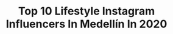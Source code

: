 ---
title: Top 10 Lifestyle Instagram Influencers In Medellín In 2020
description: >-
  Find top lifestyle Instagram influencers in Medellín in 2020. Most popular hashtags: #colombia #medellin #lifestyle #bogota.
platform: Instagram
hits: 59
text_top: Analyze the most popular Instagram influencers on inBeat.
text_bottom: inBeat has 59 Instagram influencers like this in Medellín, Colombia for you to connect with.
profiles:
  - username: "teolb.oficial"
    fullname: >-
      TEO LB
    bio: >-
      Cantautor y Propietario @micheheladas.lb @barberialb @latienda.lb Si Quieres mi #music en YouTube entra a este link ⬇️⬇️⬇️⬇️
    location: "Colombia"
    followers: 141111
    engagement: 316
    commentsToLikes: 0.377067
    id: ck8sxu17wintd0j78znqh8wi1
    verified: false
    hashtags: "#life, #urban, #style, #challenges"
  - username: "lucius.ph"
    fullname: >-
      ・ＬＵＣＩＵＳ • ＰＨ・
    bio: >-
      📸 Photographer portrait 📟 Audiovisual producer CALI・COL 📥Para sesiones info aquí 📥
    location: "Colombia"
    followers: 3817
    engagement: 588
    commentsToLikes: 0.036092
    id: ck5zknppsjtci0i149c4cckq6
    verified: false
    hashtags: "#cali, #shotzports, #specialfilm, #burnmagazine"
  - username: "sstyledco"
    fullname: >-
      Santiago Ospina
    bio: >-
      Colombiano 🇨🇴
    location: "Colombia"
    followers: 10106
    engagement: 328
    commentsToLikes: 0.082994
    id: ck0w2mmesp4zh0i19bxee8skm
    verified: false
    hashtags: "#men, #ootd, #colombia, #danceclass"
  - username: "technomedellin"
    fullname: >-
      TechnoMedellín
    bio: >-
      We 🖤 Techno #TechnoMedellin Medellín, Colombia 🇨🇴📍 Dale play a TechnoMedellin Podcast 002 ▶️👇🏻
    location: "Colombia"
    followers: 60075
    engagement: 244
    commentsToLikes: 0.025959
    id: ckaor9cn1m9x40i786hridnkf
    verified: false
    hashtags: "#minimal, #happyweek, #lifestyle, #covid"
  - username: "adrianatorresv"
    fullname: >-
      ADRIANA TORRES 🤍✨
    bio: >-
      🤍 Viniste a vivir con todo el Corazón🤍 ⭐️Confía más en tus sueños💫🙌🏻 💌 adrianatorresvargas@gmail.com Info Publicidad
    location: "Colombia"
    followers: 106790
    engagement: 364
    commentsToLikes: 0.021101
    id: ck5hitifefau80i11u9dflva6
    verified: false
    hashtags: "#cartagena, #goodnight, #goodmorning, #weekend"
  - username: "andresagudelo"
    fullname: >-
      Andres Agudelo
    bio: >-
      📍MED | COL Inline Speed Skater🏁 World Champion 🥇 ➡️AAA⬅️
    location: "Colombia"
    followers: 5462
    engagement: 778
    commentsToLikes: 0.006711
    id: ck6u3pc0pz3kq0j71njrcq23m
    verified: false
    hashtags: "#tourthefrance, #cyclinglifestyle, #stravaphoto, #bikeporn"
  - username: "jorge_guerrero_ifbbpro_oficial"
    fullname: >-
      Jorge Guerrero IFBBPRO Oficial
    bio: >-
      Campeon Mr. Mexico 2014 en 100kgs 6 títulos ABSOLUTOS NACIONALES IFBB PRO CLÁSIC @mrolympiasa Online coach send message
    location: "Colombia"
    followers: 33381
    engagement: 74
    commentsToLikes: 0.022297
    id: ck6udp4aumd8o0j71lap00zdm
    verified: false
    hashtags: "#mdnsports, #jlguerreroteam, #fitnessgym, #vanguardiadeportiva"
  - username: "angelicaalmanzara"
    fullname: >-
      Angélica Almánzar A
    bio: >-
      Medellín - Colombia Music & Lifestyle 🧡❤️
    location: "Colombia"
    followers: 47581
    engagement: 412
    commentsToLikes: 0.030357
    id: ckap4srbu8pcd0i78wb4ipbmq
    verified: false
    hashtags: "#locurachallenge, #quedateentuputacasa, #hazteuncambiodelook, #sinmiedo"
  - username: "angela_bonilla_"
    fullname: >-
      Angela Bonilla 💫
    bio: >-
      Bogotá, Colombia 🕹 @artderue_tattoo CEO : @estiloinefable 🔸 Good vibes✨
    location: "Colombia"
    followers: 17708
    engagement: 1016
    commentsToLikes: 0.025800
    id: ck5pvbheuh2lh0i11cxmrdv0u
    verified: false
    hashtags: "#medellin, #portrait, #bogota, #lifestyle"
  - username: "amarilloocre1"
    fullname: >-
      amarillo ocre
    bio: >-
      Productos Originales CC el Diamante local 0112 Etapa 2 Cuenta aliada @aguamarina.tienda 🚫NO VENTAS AL MAYOR WhatsApp 3164437098 Link👇 directo
    location: "Colombia"
    followers: 19674
    engagement: 910
    commentsToLikes: 0.022690
    id: ck9haqx4ndpzh0j783nuk4lyv
    verified: false
    hashtags: ""
---